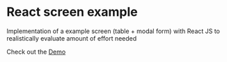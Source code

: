 # React screen example
Implementation of a example screen (table + modal form) with React JS to realistically evaluate amount of effort needed

Check out the [Demo](http://tomastrajan.github.io/react-screen-example/)
